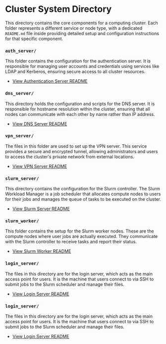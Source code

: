# Cluster System Directory

This directory contains the core components for a computing cluster. Each folder represents a different service or node type, with a dedicated `README.md` file inside providing detailed setup and configuration instructions for that specific component.

### `auth_server/`
This folder contains the configuration for the authentication server. It is responsible for managing user accounts and credentials using services like LDAP and Kerberos, ensuring secure access to all cluster resources.

* [View Authentication Server README](auth_server/README.md)

### `dns_server/`
This directory holds the configuration and scripts for the DNS server. It is responsible for hostname resolution within the cluster, ensuring that all nodes can communicate with each other by name rather than IP address.

* [View DNS Server README](dns_server/README.md)

### `vpn_server/`
The files in this folder are used to set up the VPN server. This service provides a secure and encrypted tunnel, allowing administrators and users to access the cluster's private network from external locations.

* [View VPN Server README](vpn_server/README.md)

### `slurm_server/`
This directory contains the configuration for the Slurm controller. The Slurm Workload Manager is a job scheduler that allocates compute nodes to users for their jobs and manages the queue of tasks to be executed on the cluster.

* [View Slurm Server README](slurm_server/README.md)

### `slurm_worker/`
This folder contains the setup for the Slurm worker nodes. These are the compute nodes where user jobs are actually executed. They communicate with the Slurm controller to receive tasks and report their status.

* [View Slurm Worker README](slurm_worker/README.md)

### `login_server/`
The files in this directory are for the login server, which acts as the main access point for users. It is the machine that users connect to via SSH to submit jobs to the Slurm scheduler and manage their files.

* [View Login Server README](login_server/README.md)

### `login_server/`
The files in this directory are for the login server, which acts as the main access point for users. It is the machine that users connect to via SSH to submit jobs to the Slurm scheduler and manage their files.

* [View Login Server README](login_server/README.md)